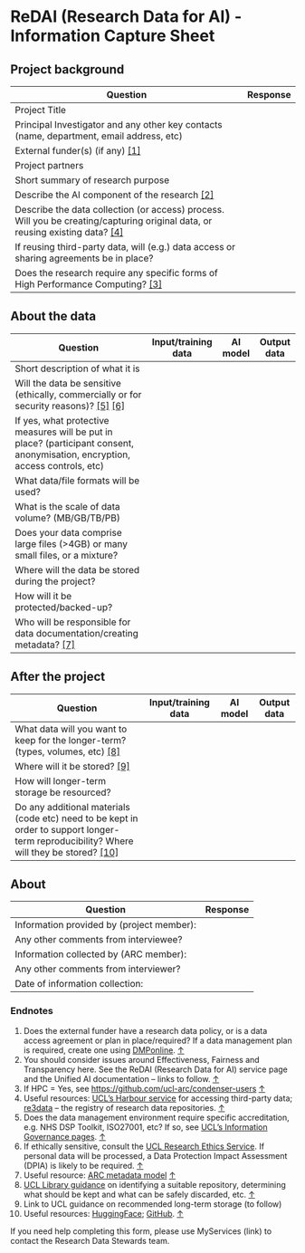 # ReDAI (Research Data for AI) - Information Capture Sheet

## Project background
| Question    | Response |
| -------- | ------- |
| Project Title | |
| Principal Investigator and any other key contacts (name, department, email address, etc) | |
| External funder(s) (if any) [[1]](#endnote-1) | |
| Project partners | |
| Short summary of research purpose | |
| Describe the AI component of the research [[2]](#endnote-2) | |
| Describe the data collection (or access) process. Will you be creating/capturing original data, or reusing existing data? [[4]](#endnote-4) | |
| If reusing third-party data, will (e.g.) data access or sharing agreements be in place? | |
| Does the research require any specific forms of High Performance Computing? [[3]](#endnote-3) | |

## About the data

| Question | Input/training data | AI model | Output data |
| -------- | ------- | -------- | ------- |
| Short description of what it is  |     |    |     |
| Will the data be sensitive (ethically, commercially or for security reasons)? [[5]](#endnote-5) [[6]](#endnote-6) |     |  |     |
| If yes, what protective measures will be put in place? (participant consent, anonymisation, encryption, access controls, etc) |     |
| What data/file formats will be used?  |     |    |     |
| What is the scale of data volume? (MB/GB/TB/PB) |     |   |     |
| Does your data comprise large files (>4GB) or many small files, or a mixture? |     |    |     |
| Where will the data be stored during the project? |     |    |     |
| How will it be protected/backed-up? |     |    |     |
| Who will be responsible for data documentation/creating metadata? [[7]](#endnote-7) |     |    |     |

## After the project

| Question | Input/training data | AI model | Output data |
| -------- | ------- | -------- | ------- |
| What data will you want to keep for the longer-term? (types, volumes, etc) [[8]](#endnote-8) | | |   |
| Where will it be stored? [[9]](#endnote-9) | | |   |
| How will longer-term storage be resourced? | | |   |
| Do any additional materials (code etc) need to be kept in order to support longer-term reproducibility? Where will they be stored? [[10]](#endnote-10) | |

## About
| Question | Response |
| -------- | ------- |
| Information provided by (project member): | |
| Any other comments from interviewee? | |
| Information collected by (ARC member): | |
| Any other comments from interviewer? | |
| Date of information collection: | |

### Endnotes
1. Does the external funder have a research data policy, or is a data access agreement or plan in place/required? If a data management plan is required, create one using [DMPonline](https://dmponline.dcc.ac.uk/). [↑](#endnote-ref-1)
2. You should consider issues around Effectiveness, Fairness and Transparency here. See the ReDAI (Research Data for AI) service page and the Unified AI documentation – links to follow. [↑](#endnote-ref-2)
3. If HPC = Yes, see <https://github.com/ucl-arc/condenser-users> [↑](#endnote-ref-3)
4. Useful resources: [UCL’s Harbour service](https://www.ucl.ac.uk/advanced-research-computing/harbour-ucls-external-data-service) for accessing third-party data; [re3data](https://www.re3data.org/) – the registry of research data repositories. [↑](#endnote-ref-4)
5. Does the data management environment require specific accreditation, e.g. NHS DSP Toolkit, ISO27001, etc? If so, see [UCL’s Information Governance pages](https://www.ucl.ac.uk/isd/user/login?destination=node/4175). [↑](#endnote-ref-5)
6. If ethically sensitive, consult the [UCL Research Ethics Service](https://www.ucl.ac.uk/research-innovation-services/compliance-and-assurance/research-ethics-service). If personal data will be processed, a Data Protection Impact Assessment (DPIA) is likely to be required. [↑](#endnote-ref-6)
7. Useful resource: [ARC metadata model](https://liveuclac-my.sharepoint.com/personal/ccaemdo_ucl_ac_uk/Documents/UCL%20%282023-%29/Unified%20AI/ARC%20metadata%20model%20-%20https%3A/liveuclac.sharepoint.com/sites/RITSstaff/Shared%20Documents/Forms/AllItems.aspx?csf=1&web=1&e=KDvi6V&CID=fcdeb7ee%2D1c19%2D425f%2Db45f%2Da2be2d43fa25&FolderCTID=0x01200008C0B7F85E2CFC4F92262A497FFA8D20&id=%2Fsites%2FRITSstaff%2FShared%20Documents%2FData%20Stewardship%2FARC%20Metadata%20Model) [↑](#endnote-ref-7)
8. [UCL Library guidance](https://www.ucl.ac.uk/library/open-science-research-support/research-data-management/best-practices/how-guides/archiving) on identifying a suitable repository, determining what should be kept and what can be safely discarded, etc. [↑](#endnote-ref-8)
9. Link to UCL guidance on recommended long-term storage (to follow)
10. Useful resources: [HuggingFace](https://huggingface.co/); [GitHub](https://github.com/). [↑](#endnote-ref-9)

If you need help completing this form, please use MyServices (link) to contact the Research Data Stewards team.
